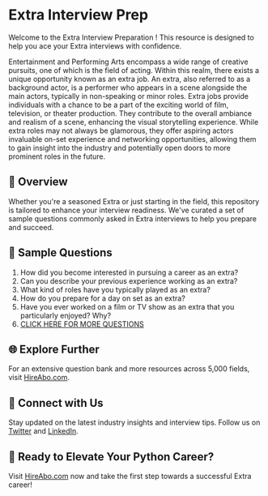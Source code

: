 # Extra Interview Prep

Welcome to the Extra Interview Preparation ! This resource is designed to help you ace your Extra interviews with confidence.

Entertainment and Performing Arts encompass a wide range of creative pursuits, one of which is the field of acting. Within this realm, there exists a unique opportunity known as an extra job. An extra, also referred to as a background actor, is a performer who appears in a scene alongside the main actors, typically in non-speaking or minor roles. Extra jobs provide individuals with a chance to be a part of the exciting world of film, television, or theater production. They contribute to the overall ambiance and realism of a scene, enhancing the visual storytelling experience. While extra roles may not always be glamorous, they offer aspiring actors invaluable on-set experience and networking opportunities, allowing them to gain insight into the industry and potentially open doors to more prominent roles in the future.

## 🚀 Overview

Whether you're a seasoned Extra or just starting in the field, this repository is tailored to enhance your interview readiness. We've curated a set of sample questions commonly asked in Extra interviews to help you prepare and succeed.

## 📝 Sample Questions

1. How did you become interested in pursuing a career as an extra?
2. Can you describe your previous experience working as an extra?
3. What kind of roles have you typically played as an extra?
4. How do you prepare for a day on set as an extra?
5. Have you ever worked on a film or TV show as an extra that you particularly enjoyed? Why?
6. [CLICK HERE FOR MORE QUESTIONS](https://hireabo.com/job/16_0_16/Extra)

## 🌐 Explore Further

For an extensive question bank and more resources across 5,000 fields, visit [HireAbo.com](https://www.hireabo.com).

## 📱 Connect with Us

Stay updated on the latest industry insights and interview tips. Follow us on [Twitter](https://twitter.com/hireabo) and [LinkedIn](https://www.linkedin.com/in/hire-abo-3609972a8/).

## 🚀 Ready to Elevate Your Python Career?

Visit [HireAbo.com](https://www.hireabo.com) now and take the first step towards a successful Extra career!